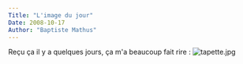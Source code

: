 ```yaml
---
Title: "L'image du jour"
Date: 2008-10-17
Author: "Baptiste Mathus"
---
```




Reçu ça il y a quelques jours, ça m'a beaucoup fait rire :
![tapette.jpg](/dotclear/public/images/tapette.jpg)

